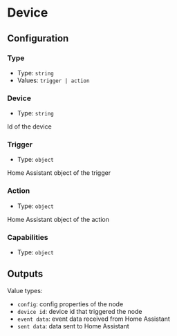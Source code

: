 # Device

## Configuration

### Type

- Type: `string`
- Values: `trigger | action`

### Device

- Type: `string`

Id of the device

### Trigger

- Type: `object`

Home Assistant object of the trigger

### Action

- Type: `object`

Home Assistant object of the action

### Capabilities

- Type: `object`

## Outputs

Value types:

- `config`: config properties of the node
- `device id`: device id that triggered the node
- `event data`: event data received from Home Assistant
- `sent data`: data sent to Home Assistant
